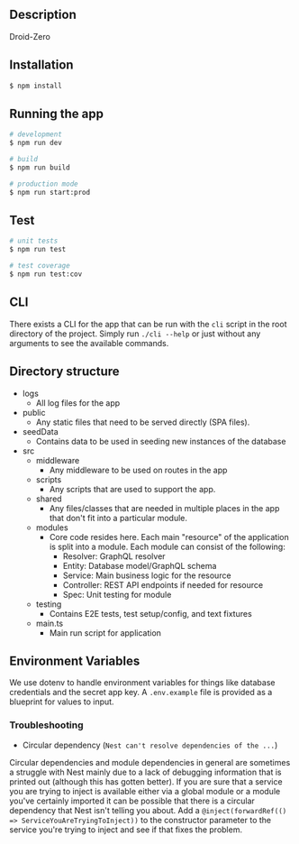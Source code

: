 ## Description

Droid-Zero

## Installation

```bash
$ npm install
```

## Running the app

```bash
# development
$ npm run dev

# build
$ npm run build

# production mode
$ npm run start:prod
```

## Test

```bash
# unit tests
$ npm run test

# test coverage
$ npm run test:cov
```

## CLI

There exists a CLI for the app that can be run with the `cli` script in the root directory of the project. Simply run `./cli --help` or just without any arguments to see the available commands.

## Directory structure

- logs
  - All log files for the app
- public
  - Any static files that need to be served directly (SPA files).
- seedData
  - Contains data to be used in seeding new instances of the database
- src
  - middleware
    - Any middleware to be used on routes in the app
  - scripts
    - Any scripts that are used to support the app.
  - shared
    - Any files/classes that are needed in multiple places in the app that don't fit into a particular module.
  - modules
    - Core code resides here. Each main "resource" of the application is split into a module. Each module can consist of the following:
      - Resolver: GraphQL resolver
      - Entity: Database model/GraphQL schema
      - Service: Main business logic for the resource
      - Controller: REST API endpoints if needed for resource
      - Spec: Unit testing for module
  - testing
    - Contains E2E tests, test setup/config, and text fixtures
  - main.ts
    - Main run script for application

## Environment Variables

We use dotenv to handle environment variables for things like database credentials and the secret app key. A `.env.example` file is provided as a blueprint for values to input.

### Troubleshooting

- Circular dependency (`Nest can't resolve dependencies of the ...`)

Circular dependencies and module dependencies in general are sometimes a struggle with Nest mainly due to a lack of debugging information that is printed out (although this has gotten better). If you are sure that a service you are trying to inject is available either via a global module or a module you've certainly imported it can be possible that there is a circular dependency that Nest isn't telling you about. Add a `@inject(forwardRef(() => ServiceYouAreTryingToInject))` to the constructor parameter to the service you're trying to inject and see if that fixes the problem.
